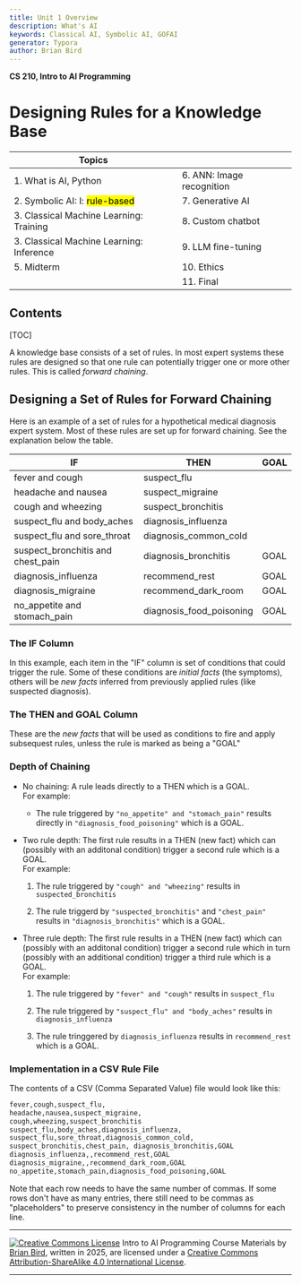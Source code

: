 ```yaml
---
title: Unit 1 Overview
description: What's AI
keywords: Classical AI, Symbolic AI, GOFAI
generator: Typora
author: Brian Bird
---
```


**CS 210, Intro to AI Programming**

<h1>Designing Rules for a Knowledge Base</h1>

| Topics                                       |                           |
| -------------------------------------------- | ------------------------- |
| 1. What is AI, Python                        | 6. ANN: Image recognition |
| 2.  Symbolic AI: I:  <mark>rule-based</mark> | 7. Generative AI          |
| 3. Classical Machine Learning: Training      | 8. Custom chatbot         |
| 3. Classical Machine Learning: Inference     | 9. LLM fine-tuning        |
| 5. Midterm                                   | 10. Ethics                |
|                                              | 11. Final                 |

<h2>Contents</h2>

[TOC]

A knowledge base consists of a set of rules. In most expert systems these rules are designed so that one rule can potentially trigger one or more other rules. This is called *forward chaining*.

## Designing a Set of Rules for Forward Chaining

Here is an example of a set of rules for a hypothetical medical diagnosis expert system. Most of these rules are set up for forward chaining. See the explanation below the table.

| **IF**                            | **THEN**                 | **GOAL** |
| --------------------------------- | ------------------------ | -------- |
| fever and cough                   | suspect_flu              |          |
| headache and nausea               | suspect_migraine         |          |
| cough and wheezing                | suspect_bronchitis       |          |
| suspect_flu and body_aches        | diagnosis_influenza      |          |
| suspect_flu and sore_throat       | diagnosis_common_cold    |          |
| suspect_bronchitis and chest_pain | diagnosis_bronchitis     | GOAL     |
| diagnosis_influenza               | recommend_rest           | GOAL     |
| diagnosis_migraine                | recommend_dark_room      | GOAL     |
| no_appetite and stomach_pain      | diagnosis_food_poisoning | GOAL     |

### The IF Column

In this example, each item in the "IF" column is set of conditions that could trigger the rule. Some of these conditions are *initial facts* (the symptoms), others will be *new facts* inferred from previously applied rules (like suspected diagnosis).

### The THEN and GOAL Column

These are the *new facts* that will be used as conditions to fire and apply subsequest rules, unless the rule is marked as being a "GOAL"

### Depth of Chaining

- No chaining: A rule leads directly to a THEN which is a GOAL.  
  For example:

  - The rule triggered by `"no_appetite" and "stomach_pain"` results directly in  	`"diagnosis_food_poisoning"` which is a GOAL.

- Two rule depth: The first rule results in a THEN (new fact) which can (possibly with an additonal condition) trigger a second rule which is a GOAL.  
  For example:

  1. The rule triggered by `"cough" and "wheezing"` results in `suspected_bronchitis` 

  2. The rule triggerd by `"suspected_bronchitis"` and `"chest_pain"` results in `"diagnosis_bronchitis"` which is a GOAL.

- Three rule depth: The first rule results in a THEN (new fact) which can (possibly with an additonal condition) trigger a second rule which in turn (possibly with an additional condition) trigger a third rule which is a GOAL.  
  For example:

  1. The rule triggered by `"fever" and "cough"` results in `suspect_flu`

  2. The rule triggered by `"suspect_flu" and "body_aches"` results in `diagnosis_influenza`

  3. The rule tringgered by `diagnosis_influenza` results in `recommend_rest` which is a GOAL.

     

### Implementation in a CSV Rule File

The contents of a CSV (Comma Separated Value) file would look like this:

```tex
fever,cough,suspect_flu,  
headache,nausea,suspect_migraine,
cough,wheezing,suspect_bronchitis
suspect_flu,body_aches,diagnosis_influenza,  
suspect_flu,sore_throat,diagnosis_common_cold, 
suspect_bronchitis,chest_pain, diagnosis_bronchitis,GOAL
diagnosis_influenza,,recommend_rest,GOAL 
diagnosis_migraine,,recommend_dark_room,GOAL 
no_appetite,stomach_pain,diagnosis_food_poisoning,GOAL
```

Note that each row needs to have the same number of commas. If some rows don't have as many entries, there still need to be commas as "placeholders" to preserve consistency in the number of columns for each line.




---

[![Creative Commons License](https://i.creativecommons.org/l/by-sa/4.0/88x31.png)](http://creativecommons.org/licenses/by-sa/4.0/) Intro to AI Programming Course Materials by [Brian Bird](https://profbird.dev), written in <time>2025</time>, are licensed under a [Creative Commons Attribution-ShareAlike 4.0 International License](http://creativecommons.org/licenses/by-sa/4.0/). 

---

